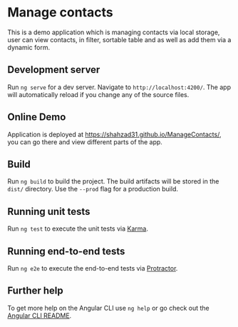 # Manage contacts

This is a demo application which is managing contacts via local storage, user can view contacts, in filter, sortable
table and as well as add them via a dynamic form.
## Development server

Run `ng serve` for a dev server. Navigate to `http://localhost:4200/`. The app will automatically reload if you change any of the source files.

## Online Demo

Application is deployed at https://shahzad31.github.io/ManageContacts/, you can go there and view different parts of the app.
## Build

Run `ng build` to build the project. The build artifacts will be stored in the `dist/` directory. Use the `--prod` flag for a production build.

## Running unit tests

Run `ng test` to execute the unit tests via [Karma](https://karma-runner.github.io).

## Running end-to-end tests

Run `ng e2e` to execute the end-to-end tests via [Protractor](http://www.protractortest.org/).

## Further help

To get more help on the Angular CLI use `ng help` or go check out the [Angular CLI README](https://github.com/angular/angular-cli/blob/master/README.md).
